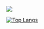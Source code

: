 <img src="https://capsule-render.vercel.app/api?type=wave&color=auto&height=300&section=header&text=JaeYeongJang&fontSize=90" />
<br />

[![Top Langs](https://github-readme-stats.vercel.app/api/top-langs/?username=jaeyeong97&layout=donut)](https://github.com/anuraghazra/github-readme-stats)
